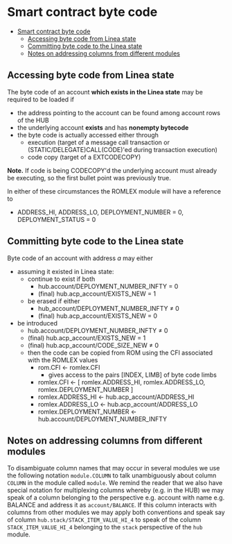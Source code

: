 # Smart contract byte code

- [Smart contract byte code](#smart-contract-byte-code)
  - [Accessing byte code from Linea state](#accessing-byte-code-from-linea-state)
  - [Committing byte code to the Linea state](#committing-byte-code-to-the-linea-state)
  - [Notes on addressing columns from different modules](#notes-on-addressing-columns-from-different-modules)

## Accessing byte code from Linea state

The byte code of an account **which exists in the Linea state** may be required to be loaded if
- the address pointing to the account can be found among account rows of the HUB
- the underlying account **exists** and has **nonempty bytecode**
- the byte code is actually accessed either through
  - execution (target of a message call transaction or (STATIC/DELEGATE)CALL(CODE)'ed during transaction execution)
  - code copy (target of a EXTCODECOPY)

**Note.** If code is being CODECOPY'd the underlying account must already be executing, so the first bullet point was previously true.

In either of these circumstances the ROMLEX module will have a reference to
- ADDRESS_HI, ADDRESS_LO, DEPLOYMENT_NUMBER = 0, DEPLOYMENT_STATUS = 0

## Committing byte code to the Linea state

Byte code of an account with address _a_ may either
- assuming it existed in Linea state:
  - continue to exist if both
    - hub.account/DEPLOYMENT_NUMBER_INFTY = 0
    - (final) hub.acp_account/EXISTS_NEW = 1
  - be erased if either
    - hub_account/DEPLOYMENT_NUMBER_INFTY ≠ 0
    - (final) hub.acp_account/EXISTS_NEW = 0
- be introduced
  - hub.account/DEPLOYMENT_NUMBER_INFTY ≠ 0
  - (final) hub.acp_account/EXISTS_NEW = 1
  - (final) hub.acp_account/CODE_SIZE_NEW ≠ 0
  - then the code can be copied from ROM using the CFI associated with the ROMLEX values
    - rom.CFI ← romlex.CFI
	  - gives access to the pairs [INDEX, LIMB] of byte code limbs
    - romlex.CFI ← [ romlex.ADDRESS_HI, romlex.ADDRESS_LO, romlex.DEPLOYMENT_NUMBER ]
    - romlex.ADDRESS_HI ← hub.acp_account/ADDRESS_HI
    - romlex.ADDRESS_LO ← hub.acp_account/ADDRESS_LO
    - romlex.DEPLOYMENT_NUMBER ← hub.account/DEPLOYMENT_NUMBER_INFTY

## Notes on addressing columns from different modules

To disambiguate column names that may occur in several modules we use the following notation `module.COLUMN` to talk unambiguously about column `COLUMN` in the module called `module`. We remind the reader that we also have special notation for multiplexing columns whereby (e.g. in the HUB) we may speak of a column belonging to the perspective e.g. account with name e.g. BALANCE and address it as `account/BALANCE`. If this column interacts with columns from other modules we may apply both conventions and speak say of column `hub.stack/STACK_ITEM_VALUE_HI_4` to speak of the column `STACK_ITEM_VALUE_HI_4` belonging to the `stack` perspective of the `hub` module.
